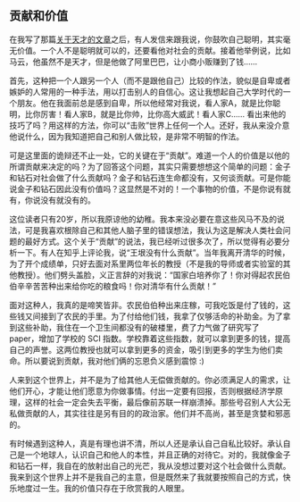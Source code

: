 ## 贡献和价值

在我写了那篇[关于天才的文章](http://www.yinwang.org/blog-cn/2014/08/11/genius)之后，有人发信来跟我说，你鼓吹自己聪明，其实毫无价值。一个人不是聪明就可以的，还要看他对社会的贡献。接着他举例说，比如马云，他虽然不是天才，但是他做了阿里巴巴，让小商小贩赚到了钱……

首先，这种把一个人跟另一个人（而不是跟他自己）比较的作法，貌似是自卑或者嫉妒的人常用的一种手法，用以打击别人的自信心。这让我想起自己大学时代的一个朋友。他在我面前总是感到自卑，所以他经常对我说，看人家A，就是比你聪明，比你厉害！看人家B，就是比你帅，比你高大威武！看人家C…… 看出来他的技巧了吗？用这样的方法，你可以“击败”世界上任何一个人。还好，我从来没介意他说什么，因为我知道把自己和别人做比较，是非常不明智的作法。

可是这里面的诡辩还不止一处，它的关键在于“贡献”。难道一个人的价值是以他的所谓贡献来决定的吗？为了回答这个问题，其实只需要想想这个简单的问题：金子和钻石对社会做了什么贡献吗？金子和钻石连生命都没有，又何谈贡献。可是你能说金子和钻石因此没有价值吗？这显然是不对的！一个事物的价值，不是你说有就有，你说没有就没有的。

这位读者只有20岁，所以我原谅他的幼稚。我本来没必要在意这些风马不及的说法，可是我喜欢根除自己和其他人脑子里的错误想法，我认为这是解决人类社会问题的最好方式。这个关于“贡献”的说法，我已经听过很多次了，所以觉得有必要分析一下。有人在知乎上评论我，说“王垠没有什么贡献”。当年我离开清华的时候，为了开个成绩单，只好去面对系里两位年长的教授（不是我的导师或者实验室的其他教授）。他们劈头盖脸，义正言辞的对我说：“国家白培养你了！你对得起农民伯伯辛辛苦苦种出来给你吃的粮食吗！你对清华有什么贡献！”

面对这种人，我真的是啼笑皆非。农民伯伯种出来庄稼，可我吃饭是付了钱的，这些钱又间接到了农民的手里。为了付给他们钱，我拿了仅够活命的补助金。为了拿到这些补助，我住在一个卫生间都没有的破楼里，费了力气做了研究写了 paper，增加了学校的 SCI 指数。学校靠着这些指数，就可以拿到更多的钱，提高自己的声誉。这两位教授也就可以拿到更多的资金，吸引到更多的学生为他们卖命。所以要说到贡献，我对他们俩的忘恩负义感到震惊 :)

人来到这个世界上，并不是为了给其他人无偿做贡献的。你必须满足人的需求，让他们开心，才能让他们愿意为你做事情。付出一定要有回报，否则根据经济学原理，这样的社会一定会失去平衡，最后像前苏联一样崩溃掉。那些号召别人大公无私做贡献的人，其实往往是另有目的的政治家。他们并不高尚，甚至是贪婪和邪恶的。

有时候遇到这种人，真是有理也讲不清，所以人还是承认自己自私比较好。承认自己是一个地球人，认识自己和他人的本性，并且正确的对待它。对的，我就像金子和钻石一样，我自在的放射出自己的光芒，我从没想过要对这个社会做什么贡献。我来到这个世界上并不是我自己的主意，但是既然来了我就要按照自己的方式，快乐地度过一生。我的价值只存在于欣赏我的人眼里。
